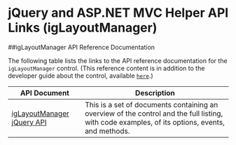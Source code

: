 ﻿<!--
|metadata|
{
    "fileName": "iglayoutmanager-jquery-and-asp.net-mvc-helper-api-links",
    "controlName": "igLayoutManager",
    "tags": ["API","Layouts"]
}
|metadata|
-->

# jQuery and ASP.NET MVC Helper API Links (igLayoutManager)



##igLayoutManager API Reference Documentation


The following table lists the links to the API reference documentation for the `igLayoutManager` control. (This reference content is in addition to the developer guide about the control, available [`here`](igLayoutManager-Landing-Page.html).)

API Document|Description
---|---
[igLayoutManager jQuery API](%%jQueryApiUrl%%/ui.iglayoutmanager)|This is a set of documents containing an overview of the control and the full listing, with code examples, of its options, events, and methods.





 

 


